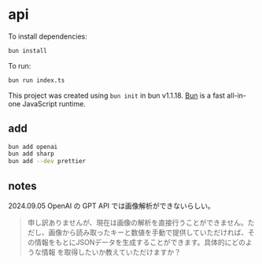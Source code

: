 # api

To install dependencies:

```bash
bun install
```

To run:

```bash
bun run index.ts
```

This project was created using `bun init` in bun v1.1.18. [Bun](https://bun.sh) is a fast all-in-one JavaScript runtime.

## add

```sh
bun add openai
bun add sharp
bun add --dev prettier
```
## notes

2024.09.05 OpenAI の GPT API では画像解析ができないらしい。

> 申し訳ありませんが、現在は画像の解析を直接行うことができません。ただし、画像から読み取ったキーと数値を手動で提供していただければ、その情報をもとにJSONデータを生成することができます。具体的にどのような情報
を取得したいか教えていただけますか？
